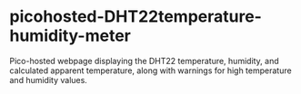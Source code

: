 # picohosted-DHT22temperature-humidity-meter
Pico-hosted webpage displaying the DHT22 temperature, humidity, and calculated apparent temperature, along with warnings for high temperature and humidity values.
